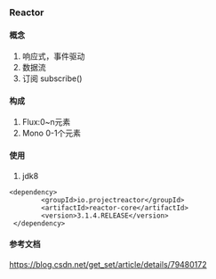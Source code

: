 ### Reactor

#### 概念
1. 响应式，事件驱动
2.  数据流
3.  订阅 subscribe() 

#### 构成
1. Flux:0~n元素
2. Mono  0-1个元素


#### 使用
1. jdk8

```
<dependency>
        <groupId>io.projectreactor</groupId>
        <artifactId>reactor-core</artifactId>
        <version>3.1.4.RELEASE</version>
 </dependency>

```


#### 参考文档
https://blog.csdn.net/get_set/article/details/79480172